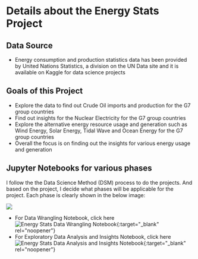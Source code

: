 # Details about the Energy Stats Project

## Data Source 
- Energy consumption and production statistics data has been provided by United Nations Statistics, a division on the UN Data site and it is available on Kaggle for data science projects

## Goals of this Project
- Explore the data to find out Crude Oil imports and production for the G7 group countries
- Find out insights for the Nuclear Electricity for the G7 group countries
- Explore the alternative energy resource usage and generation such as Wind Energy, Solar Energy, Tidal Wave and Ocean Energy for the G7 group countries
- Overall the focus is on finding out the insights for various energy usage and generation

## Jupyter Notebooks for various phases
I follow the the Data Science Method (DSM) process to do the projects. And based on the project, I decide what phases will be applicable for the project. Each phase is clearly shown in the below image:

![](/jayguptacal/portfolio/tree/main/image/MLmethodology.jpg)

- For Data Wrangling Notebook, click here ![Energy Stats Data Wrangling Notebook](/EnergyStatsProject/Energy_Stats_DataWrangling.ipynb){:target="_blank" rel="noopener"}
- For Exploratory Data Analysis and Insights Notebook, click here ![Energy Stats Data Analysis and Insights Notebook](/EnergyStatsProject/Energy_Stats_EDA.ipynb){:target="_blank" rel="noopener"}
